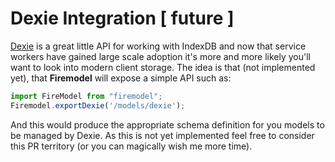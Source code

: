 # Dexie Integration [ future ]

[Dexie](http://dexie.org/) is a great little API for working with IndexDB and now that service workers have gained large scale adoption it's more and more likely you'll want to look into modern client storage. The idea is that (not implemented yet), that **Firemodel** will expose a simple API such as:

```typescript
import FireModel from "firemodel";
Firemodel.exportDexie('/models/dexie');
```

And this would produce the appropriate schema definition for you models to be managed by Dexie. As this is not yet implemented feel free to consider this PR territory (or you can magically wish me more time). 
